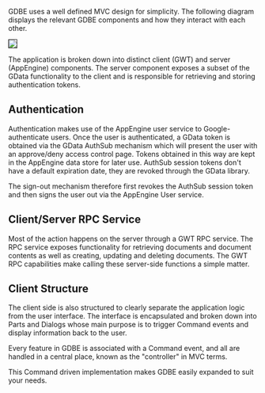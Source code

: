 GDBE uses a well defined MVC design for simplicity. The following diagram displays the relevant GDBE components and how they interact with each other.

<img src='http://gdbe.googlecode.com/svn/trunk/documentation/images/gdbe-structure.png' border='1px' />

The application is broken down into distinct client (GWT) and server (AppEngine) components. The server component exposes a subset of the GData functionality to the client and is responsible for retrieving and storing authentication tokens.

## Authentication ##
Authentication makes use of the AppEngine user service to Google-authenticate users. Once the user is authenticated, a GData token is obtained via the GData AuthSub mechanism which will present the user with an approve/deny access control page. Tokens obtained in this way are kept in the AppEngine data store for later use. AuthSub session tokens don't have a default expiration date, they are revoked through the GData library.

The sign-out mechanism therefore first revokes the AuthSub session token and then signs the user out via the AppEngine User service.

## Client/Server RPC Service ##
Most of the action happens on the server through a GWT RPC service. The RPC service exposes functionality for retrieving documents and document contents as well as creating, updating and deleting documents. The GWT RPC capabilities make calling these server-side functions a simple matter.

## Client Structure ##
The client side is also structured to clearly separate the application logic from the user interface. The interface is encapsulated and broken down into Parts and Dialogs whose main purpose is to trigger Command events and display information back to the user.

Every feature in GDBE is associated with a Command event, and all are handled in a central place, known as the "controller" in MVC terms.

This Command driven implementation makes GDBE easily expanded to suit your needs.